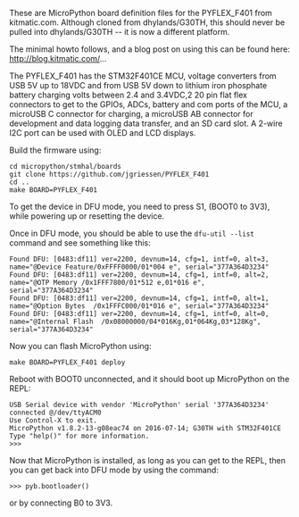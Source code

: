 These are MicroPython board definition files for the PYFLEX_F401 from kitmatic.com.  Although cloned from dhylands/G30TH,
this should never be pulled into dhylands/G30TH -- it is now a different platform.

The minimal howto follows, and a blog post on using this can be found here:
http://blog.kitmatic.com/...

The PYFLEX_F401 has the STM32F401CE MCU, voltage converters from USB 5V up to 18VDC and from USB 5V down to lithium iron phosphate battery charging volts between 2.4 and 3.4VDC,2 20 pin flat flex connectors to get to the GPIOs, ADCs, battery and com ports of the MCU, a microUSB C connector for charging, a microUSB AB connector for development and data logging data transfer, and an SD card slot.  A 2-wire I2C port can be used with OLED and LCD displays.

Build the firmware using:
```
cd micropython/stmhal/boards
git clone https://github.com/jgriessen/PYFLEX_F401
cd ..
make BOARD=PYFLEX_F401
```

To get the device in DFU mode, you need to press S1, (BOOT0 to 3V3), while powering up or resetting the device.

Once in DFU mode, you should be able to use the ```dfu-util --list``` command and see
something like this:
```
Found DFU: [0483:df11] ver=2200, devnum=14, cfg=1, intf=0, alt=3, name="@Device Feature/0xFFFF0000/01*004 e", serial="377A364D3234"
Found DFU: [0483:df11] ver=2200, devnum=14, cfg=1, intf=0, alt=2, name="@OTP Memory /0x1FFF7800/01*512 e,01*016 e", serial="377A364D3234"
Found DFU: [0483:df11] ver=2200, devnum=14, cfg=1, intf=0, alt=1, name="@Option Bytes  /0x1FFFC000/01*016 e", serial="377A364D3234"
Found DFU: [0483:df11] ver=2200, devnum=14, cfg=1, intf=0, alt=0, name="@Internal Flash  /0x08000000/04*016Kg,01*064Kg,03*128Kg", serial="377A364D3234"
```

Now you can flash MicroPython using:
```
make BOARD=PYFLEX_F401 deploy
```

Reboot with BOOT0 unconnected, and it should boot up MicroPython on the REPL:
```
USB Serial device with vendor 'MicroPython' serial '377A364D3234' connected @/dev/ttyACM0
Use Control-X to exit.
MicroPython v1.8.2-13-g08eac74 on 2016-07-14; G30TH with STM32F401CE
Type "help()" for more information.
>>> 
```

Now that MicroPython is installed, as long as you can get to the REPL, then you
can get back into DFU mode by using the command:
```
>>> pyb.bootloader()
```
or by connecting B0 to 3V3.

